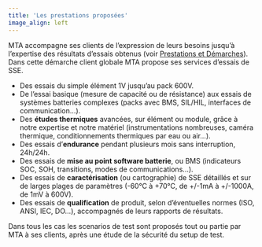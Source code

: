 ```yaml
---
title: 'Les prestations proposées'
image_align: left
---
```


MTA accompagne ses clients de l’expression de leurs besoins jusqu’à l’expertise des résultats d’essais obtenus (voir [Prestations et Démarches](/prestations-et-demarche)). Dans cette démarche client globale MTA propose ses services d’essais de SSE.

* Des essais du simple élément 1V jusqu’au pack 600V.
* De l’essai basique (mesure de capacité ou de résistance) aux essais de systèmes batteries complexes (packs avec BMS, SIL/HIL, interfaces de communication…).
* Des **études thermiques** avancées, sur élément ou module, grâce à notre expertise et notre matériel (instrumentations nombreuses, caméra thermique, conditionnements thermiques par eau ou air…).
* Des essais d’**endurance** pendant plusieurs mois sans interruption, 24h/24h.
* Des essais de **mise au point software batterie**, ou BMS (indicateurs SOC, SOH, transitions, modes de communications…).
* Des essais de **caractérisation** (ou cartographie) de SSE détaillés et sur de larges plages de paramètres (-60°C à +70°C, de +/-1mA à +/-1000A, de 1mV à 600V).
* Des essais de **qualification** de produit, selon d’éventuelles normes (ISO, ANSI, IEC, DO…), accompagnés de leurs rapports de résultats.

Dans tous les cas les scenarios de test sont proposés tout ou partie par MTA à ses clients, après une étude de la sécurité du setup de test.
